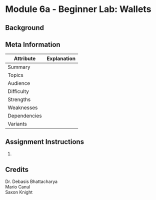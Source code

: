 # Module 6a - Beginner Lab: Wallets

## Background

## Meta Information
| Attribute | Explanation |
| - | - |
| Summary |  |
| Topics |  |
| Audience |  |
| Difficulty |  |
| Strengths |  |
| Weaknesses |  |
| Dependencies |  |
| Variants |  |

## Assignment Instructions
1. 

## Credits
Dr. Debasis Bhattacharya  
Mario Canul  
Saxon Knight  
